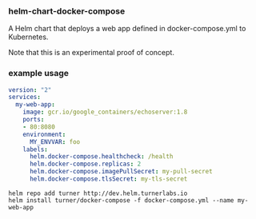 ### helm-chart-docker-compose

A Helm chart that deploys a web app defined in docker-compose.yml to Kubernetes.

Note that this is an experimental proof of concept.


### example usage

```yaml
version: "2"
services:
  my-web-app:
    image: gcr.io/google_containers/echoserver:1.8
    ports:
    - 80:8080
    environment:
      MY_ENVVAR: foo
    labels:
      helm.docker-compose.healthcheck: /health
      helm.docker-compose.replicas: 2
      helm.docker-compose.imagePullSecret: my-pull-secret
      helm.docker-compose.tlsSecret: my-tls-secret
```

```
helm repo add turner http://dev.helm.turnerlabs.io
helm install turner/docker-compose -f docker-compose.yml --name my-web-app
```
